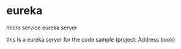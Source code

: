 # eureka
micro service eureka server

this is a eureka server for the code sample (project: Address book)
